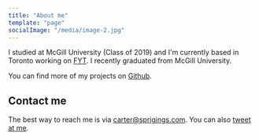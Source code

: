 ```yaml
---
title: "About me"
template: "page"
socialImage: "/media/image-2.jpg"
---
```


I studied at McGill University (Class of 2019) and I'm currently based in Toronto working on [FYT](https://www.iamfyt.com). I recently graduated from McGill University.

You can find more of my projects on [Github](https://github.com/LikeCarter). 

## Contact me

The best way to reach me is via [carter@sprigings.com](mailto:carter@sprigings.com). You can also [tweet at me](https://twitter.com/cartersprigings).